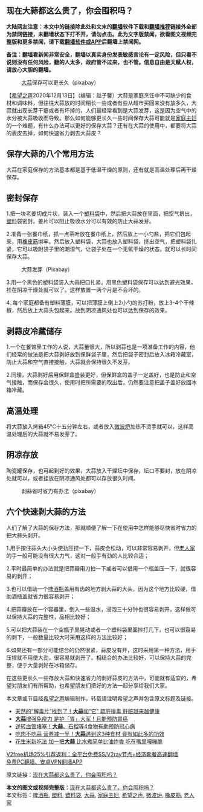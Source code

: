 <h2>现在大蒜都这么贵了，你会囤积吗？</h2> <p class="notice"><b>大陆网友注意：本文中的链接除此处和文末的<a href="https://github.com/bannedbook/fanqiang" >翻墙</a>软件下载和<a href="https://github.com/killgcd/justmysocks/blob/master/README.md">翻墙推荐</a>链接外全部为禁网链接，未翻墙状态下打不开，请勿点击。此为文字版禁闻，欲看图文视频完整版和更多禁闻，请下载<a href="https://github.com/bannedbook/fanqiang">翻墙软件或APP</a>后翻墙上禁闻网。</p><p>备注：翻墙看新闻非常安全，翻墙以真实身份发表敏感言论有一定风险，但只看不说则没有任何风险，翻的人太多，政府管不过来，也不管。信息自由是天赋人权，请放心大胆的翻墙。</b></p>  <div class="entry"> <figure><figcaption><a href="https://www.bannedbook.org/bnews/tag/%e5%a4%a7%e8%92%9c/" class="st_tag internal_tag" rel="tag" title="标签 大蒜 下的日志">大蒜</a>保存可以更长久（pixabay）</figcaption></figure> <p>【<span class='wp_keywordlink_affiliate'><a href="https://www.soundofhope.org" title="希望之声" target="_blank">希望之声</a></span>2020年12月13日】（编辑：赵子馨）大蒜是家庭烹饪中不可缺少的食材和调味料，但往往大蒜放的时间稍长一些或者有些从超市买回来没有放多久，大蒜就出现长芽干瘪或者有坏掉的，人们最经常看到是大蒜发芽，这是因为空气中的水分被大蒜吸收而导致。那么如何能够更长久一些时间保存大蒜可能就是<a href="https://www.bannedbook.org/bnews/tag/%E5%AE%B6%E5%BA%AD%E4%B8%BB%E5%A6%87/" class="st_tag internal_tag" rel="tag" title="标签 家庭主妇 下的日志">家庭主妇</a>的一个难题，有什么办法可以更好的保存大蒜？还有在大蒜的使用中，都要将大蒜的表皮去掉，如何快速省力剥去大蒜皮？</p> <h2><strong>保存大蒜的八个常用方法</strong></h2> <p>大蒜在家庭保存的方法基本都是基于低温干燥的原则，还有就是高温处理后再干燥保存。</p> <h2><strong>密封保存</strong></h2> <p>1.把一块老姜切成片状，装入一个<a href="https://www.bannedbook.org/bnews/tag/%E5%A1%91%E6%96%99%E8%A2%8B/" class="st_tag internal_tag" rel="tag" title="标签 塑料袋 下的日志">塑料袋</a>中，然后把大蒜放在里面，把空气挤出，<a href="https://www.bannedbook.org/bnews/tag/%E5%A1%91%E6%96%99/" class="st_tag internal_tag" rel="tag" title="标签 塑料 下的日志">塑料</a>袋密封。姜片可以阻止吸收水分可以有效的防止大蒜发芽。</p> <p>2.准备一张餐巾纸，抓一点茶叶放在餐巾纸上，然后放上一小勺盐，把它们包起来，用<a href="https://www.bannedbook.org/bnews/tag/%E6%A9%A1%E7%9A%AE%E7%AD%8B/" class="st_tag internal_tag" rel="tag" title="标签 橡皮筋 下的日志">橡皮筋</a>绑牢。然后放入塑料袋，大蒜也放入塑料袋，挤出空气，把塑料袋扎紧，它可以吸附袋子里的潮湿气，让袋子处在一个无氧干燥的状态。就可以长时间保存大蒜。</p> <figure><figcaption>大蒜发芽（Pixabay）</figcaption></figure> <p>3.用一个黑色的塑料袋装入大蒜把口扎紧，用黑色塑料袋保存可以达到避光效果，挂在阴凉干燥处就可以了。这样放置一两个月是不会坏的。</p>  <p>4..每个家庭都备有塑料薄膜，可以把薄膜上倒上2小勺的苏打粉，放上3-4个干辣椒，然后放上大蒜头包起来。放到阴凉通风处也可以达到保存的效果。</p> <h2><strong>剥蒜皮冷藏储存</strong></h2> <p>1.一个在餐馆里工作的人说，大蒜量很大，所以剥蒜也是一项准备工作的内容，他们经常的做法是把大蒜剥好放到保鲜袋子里，然后把袋子密封后放入冰箱冷藏室，防止大蒜和空气直接接触，大蒜就会保持很久不发芽。</p> <p>2.同理，大蒜剥好后用保鲜盒盛装更好，但保鲜盒的盖子一定盖好，也是防止和空气接触，而保存会很久，使用时把所需要的取出后，仍然要注意把盖子盖好放回冰箱冷藏。</p> <h2><strong>高温处理</strong></h2> <p>将大蒜放入烤箱45°C十五分钟左右，或者放入<a href="https://www.bannedbook.org/bnews/tag/%E5%BE%AE%E6%B3%A2%E7%82%89/" class="st_tag internal_tag" rel="tag" title="标签 微波炉 下的日志">微波炉</a>加热不烫手就可以，这样高温处理后的大蒜就不易发芽了。</p> <h2><strong>阴凉存放</strong></h2> <p>陶瓷罐保存，也可起到好的效果，大蒜放入干燥坛中保存，坛口不要封，放在阴凉处就可以，或者挂放在阴凉通风处都可以存放很久时间。</p>  <figure><figcaption>剥蒜省时省力有办法（pixabay）</figcaption></figure> <h2><strong>六个快速剥大蒜的方法</strong></h2> <p>人们了解了大蒜的保存方法，那就顺便了解一下在使用中怎样能够尽快省时省力的把大蒜头剥开。</p> <p>1.用手按住蒜头大小头使劲压捏一下，蒜皮会松动，可以非常容易剥开，但<a href="https://www.bannedbook.org/bnews/tag/%E8%80%81%E4%BA%BA%E5%AE%B6/" class="st_tag internal_tag" rel="tag" title="标签 老人家 下的日志">老人家</a>的手一般可能没有很大力气，这对一般手有劲的人比较合适；</p> <p>2.平时最简单的办法就是把蒜瓣用刀拍一下或者可以借用一个瓶盖压一下，就很容易的剥开；</p> <p>3.也可以借助一个<a href="https://www.bannedbook.org/bnews/tag/%E5%95%A4%E9%85%92%E7%93%B6/" class="st_tag internal_tag" rel="tag" title="标签 啤酒瓶 下的日志">啤酒瓶</a>盖用有齿的地方剥大蒜的大头，因为这个地方比较硬，借助酒瓶盖就省力很容易剥开；</p> <p>4.把蒜瓣放在一个容器里，倒入一些温水，浸泡三十分钟也很容易剥开，这样做可以保持大蒜的完整性，品相比较好；</p>  <p>5.可以把大蒜装在一个空瓶子里晃动或者一个塑料袋里面摔打几下，也可以很容易的剥下，一般数量比较大时采用这样的方法比较好；</p> <p>6.如果还有一部分可能结合的仍然很紧，蒜皮没有开，这时采用第一种方法，用手压捏就不用使大劲，很容易就剥开了。相结合的办法比较好，可以保持大蒜的完整，便于大量剥好在冰箱储存。</p> <p>在这些更长久一些存放大蒜和快速省力的剥好蒜皮的方法中，可能就有适宜的，希望对朋友们有所帮助，也希望朋友们把好的方法一起分享给我们大家。</p> <p></p> <p>本文章或节目经<a href="https://www.bannedbook.org/bnews/tag/%e5%b8%8c%e6%9c%9b%e4%b9%8b%e5%a3%b0/" class="st_tag internal_tag" rel="tag" title="标签 希望之声 下的日志">希望之声</a>编辑制作，转载请注明希望之声并包含原文标题及链接。</p>  <ul class='op-related-articles' title='相关阅读'> <li><a href='https://www.bannedbook.org/bnews/lifebaike/20201125/1436700.html' target='_blank'>天然的“解毒片”找到了！<b>大蒜</b>加“它” 疏肝排毒 肝脏越来越健康</a></li> <li><a href='https://www.bannedbook.org/bnews/health/20201024/1419335.html' target='_blank'><b>大蒜</b>增强免疫力 是护「胃」大军！且能预防胃癌</a></li> <li><a href='https://www.bannedbook.org/bnews/health/20201021/1417738.html' target='_blank'>逆转血管堵塞！<b>大蒜</b>、石榴等4食物有助预防冠心病</a></li> <li><a href='https://www.bannedbook.org/bnews/health/20200929/1404925.html' target='_blank'>吃肉不吃蒜 营养减一半！<b>大蒜</b>遇到这3种食材 竟有如此多的功效</a></li> <li><a href='https://www.bannedbook.org/bnews/lifebaike/20200924/1402114.html' target='_blank'>花生米新吃法 加一把<b>大蒜</b> 比水煮简单比油炸香 吃在嘴里嘎嘣脆</a></li> </ul> <p class="texttj"> <a href="https://github.com/bannedbook/fanqiang/wiki/V2ray%E6%9C%BA%E5%9C%BA" target="_blank">V2free机场25%引荐返利：全平台免费SS/V2ray节点+经济套餐高速翻墙</a><br/> <a href="https://github.com/bannedbook/fanqiang/wiki/%E7%A6%81%E9%97%BB%E7%BD%91%E5%AE%89%E5%8D%93%E7%BF%BB%E5%A2%99%E6%96%B0%E9%97%BBAPP" target="_blank">免费PC翻墙、安卓VPN翻墙APP</a></p><p>原文链接：<a class="src_link"  href="https://www.soundofhope.org/post/453250" target="_blank">现在大蒜都这么贵了，你会囤积吗？</a></p><a name='sharetosocial'></a>       <div><b>本文的图文或视频完整版</b>：<a href='https://www.bannedbook.org/bnews/comments/20201214/1447289.html'>现在大蒜都这么贵了，你会囤积吗？</a></div>  </div><!--END ENTRY--> <div class="postfooter"> <div>本文标签：<a href="https://www.bannedbook.org/bnews/tag/%E5%95%A4%E9%85%92%E7%93%B6/" rel="tag">啤酒瓶</a>, <a href="https://www.bannedbook.org/bnews/tag/%E5%A1%91%E6%96%99/" rel="tag">塑料</a>, <a href="https://www.bannedbook.org/bnews/tag/%E5%A1%91%E6%96%99%E8%A2%8B/" rel="tag">塑料袋</a>, <a href="https://www.bannedbook.org/bnews/tag/%e5%a4%a7%e8%92%9c/" rel="tag">大蒜</a>, <a href="https://www.bannedbook.org/bnews/tag/%E5%AE%B6%E5%BA%AD%E4%B8%BB%E5%A6%87/" rel="tag">家庭主妇</a>, <a href="https://www.bannedbook.org/bnews/tag/%e5%b8%8c%e6%9c%9b%e4%b9%8b%e5%a3%b0/" rel="tag">希望之声</a>, <a href="https://www.bannedbook.org/bnews/tag/%E5%BE%AE%E6%B3%A2%E7%82%89/" rel="tag">微波炉</a>, <a href="https://www.bannedbook.org/bnews/tag/%E6%A9%A1%E7%9A%AE%E7%AD%8B/" rel="tag">橡皮筋</a>, <a href="https://www.bannedbook.org/bnews/tag/%E8%80%81%E4%BA%BA%E5%AE%B6/" rel="tag">老人家</a></div>  </div><!--END POSTFOOTER--> 